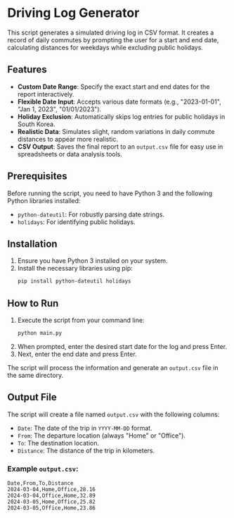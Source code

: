 # Driving Log Generator

This script generates a simulated driving log in CSV format. It creates a record of daily commutes by prompting the user for a start and end date, calculating distances for weekdays while excluding public holidays.

## Features

- **Custom Date Range**: Specify the exact start and end dates for the report interactively.
- **Flexible Date Input**: Accepts various date formats (e.g., "2023-01-01", "Jan 1, 2023", "01/01/2023").
- **Holiday Exclusion**: Automatically skips log entries for public holidays in South Korea.
- **Realistic Data**: Simulates slight, random variations in daily commute distances to appear more realistic.
- **CSV Output**: Saves the final report to an `output.csv` file for easy use in spreadsheets or data analysis tools.

## Prerequisites

Before running the script, you need to have Python 3 and the following Python libraries installed:

- `python-dateutil`: For robustly parsing date strings.
- `holidays`: For identifying public holidays.

## Installation

1.  Ensure you have Python 3 installed on your system.
2.  Install the necessary libraries using pip:
    ```bash
    pip install python-dateutil holidays
    ```

## How to Run

1.  Execute the script from your command line:
    ```bash
    python main.py
    ```
2.  When prompted, enter the desired start date for the log and press Enter.
3.  Next, enter the end date and press Enter.

The script will process the information and generate an `output.csv` file in the same directory.

## Output File

The script will create a file named `output.csv` with the following columns:

- `Date`: The date of the trip in `YYYY-MM-DD` format.
- `From`: The departure location (always "Home" or "Office").
- `To`: The destination location.
- `Distance`: The distance of the trip in kilometers.

### Example `output.csv`:

```csv
Date,From,To,Distance
2024-03-04,Home,Office,28.16
2024-03-04,Office,Home,32.89
2024-03-05,Home,Office,25.82
2024-03-05,Office,Home,23.86
```